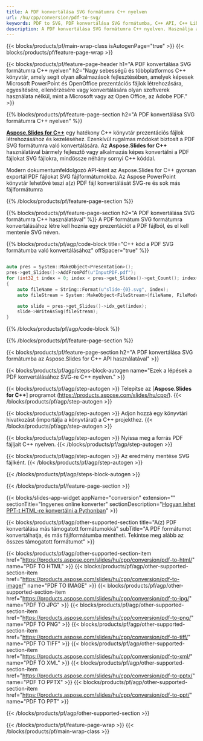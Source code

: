 ```yaml
---
title: A PDF konvertálása SVG formátumra C++ nyelven
url: /hu/cpp/conversion/pdf-to-svg/
keywords: PDF to SVG, PDF konvertálása SVG formátumba, C++ API, C++ Library, PDF, SVG
description: A PDF konvertálása SVG formátumra C++ nyelven. Használja a C++ könyvtár API-t a PDF fájlok konvertálásához SVG formátumúvá
---
```


{{< blocks/products/pf/main-wrap-class isAutogenPage="true" >}}
{{< blocks/products/pf/feature-page-wrap >}}

{{< blocks/products/pf/feature-page-header h1="A PDF konvertálása SVG formátumra C++ nyelven" h2="Nagy sebességű és többplatformos C++ könyvtár, amely segít olyan alkalmazások fejlesztésében, amelyek képesek Microsoft PowerPoint és OpenOffice prezentációs fájlok létrehozására, egyesítésére, ellenőrzésére vagy konvertálására olyan szoftverek használata nélkül, mint a Microsoft vagy az Open Office, az Adobe PDF." >}}

{{% blocks/products/pf/feature-page-section h2="A PDF konvertálása SVG formátumra C++ nyelven" %}}

[**Aspose.Slides for C++**](https://products.aspose.com/slides/hu/cpp/) egy hatékony C++ könyvtár prezentációs fájlok létrehozásához és kezeléséhez. Ezenkívül rugalmas módokat biztosít a PDF SVG formátumra való konvertálására. Az **Aspose.Slides for C++** használatával bármely fejlesztő vagy alkalmazás képes konvertálni a PDF fájlokat SVG fájlokra, mindössze néhány sornyi C++ kóddal.

Modern dokumentumfeldolgozó API-ként az Aspose.Slides for C++ gyorsan exportál PDF fájlokat SVG fájlformátumokba. Az Aspose PowerPoint könyvtár lehetővé teszi a(z) PDF fájl konvertálását SVG-re és sok más fájlformátumra

{{% /blocks/products/pf/feature-page-section %}}

{{% blocks/products/pf/feature-page-section  h2="A PDF konvertálása SVG formátumra C++ használatával" %}}
A PDF formátum SVG formátumra konvertálásához létre kell hoznia egy prezentációt a PDF fájlból, és el kell mentenie SVG néven.

{{% blocks/products/pf/agp/code-block title="C++ kód a PDF SVG formátumba való konvertálásához" offSpacer="true" %}}

```cpp

auto pres = System::MakeObject<Presentation>();
pres->get_Slides()->AddFromPdf(u"InputPDF.pdf");
for (int32_t index = 0; index < pres->get_Slides()->get_Count(); index++)
{
    auto fileName = String::Format(u"slide-{0}.svg", index);
    auto fileStream = System::MakeObject<FileStream>(fileName, FileMode::Create, FileAccess::Write);

    auto slide = pres->get_Slides()->idx_get(index);
    slide->WriteAsSvg(fileStream);
}

```


{{% /blocks/products/pf/agp/code-block %}}

{{% /blocks/products/pf/feature-page-section %}}

{{< blocks/products/pf/feature-page-section  h2="A PDF konvertálása SVG formátumba az Aspose.Slides for C++ API használatával" >}}

{{< blocks/products/pf/agp/steps-block-autogen name="Ezek a lépések a PDF konvertálásához SVG-re C++ nyelven." >}}

{{< blocks/products/pf/agp/step-autogen >}}
Telepítse az [**Aspose.Slides for C++**] programot (https://products.aspose.com/slides/hu/cpp/).
{{< /blocks/products/pf/agp/step-autogen >}}

{{< blocks/products/pf/agp/step-autogen >}}
Adjon hozzá egy könyvtári hivatkozást (importálja a könyvtárat) a C++ projekthez.
{{< /blocks/products/pf/agp/step-autogen >}}

{{< blocks/products/pf/agp/step-autogen >}}
Nyissa meg a forrás PDF fájljait C++ nyelven.
{{< /blocks/products/pf/agp/step-autogen >}}

{{< blocks/products/pf/agp/step-autogen >}}
Az eredmény mentése SVG fájlként.
{{< /blocks/products/pf/agp/step-autogen >}}

{{< /blocks/products/pf/agp/steps-block-autogen >}}

{{< /blocks/products/pf/feature-page-section >}}

{{< blocks/slides-app-widget  appName="conversion" extension="" sectionTitle="Ingyenes online konverter" sectionDescription="[Hogyan lehet PPT-t HTML-re konvertálni a Pythonban](https://products.aspose.com/slides/hu/python-net/conversion/ppt-to-html/)" >}}

{{< blocks/products/pf/agp/other-supported-section title="A(z) PDF konvertálása más támogatott formátumokká" subTitle="A PDF formátumot konvertálhatja, és más fájlformátumba mentheti. Tekintse meg alább az összes támogatott formátumot" >}}

{{< blocks/products/pf/agp/other-supported-section-item href="https://products.aspose.com/slides/hu/cpp/conversion/pdf-to-html/" name="PDF TO HTML" >}}
{{< blocks/products/pf/agp/other-supported-section-item href="https://products.aspose.com/slides/hu/cpp/conversion/pdf-to-image/" name="PDF TO IMAGE" >}}
{{< blocks/products/pf/agp/other-supported-section-item href="https://products.aspose.com/slides/hu/cpp/conversion/pdf-to-jpg/" name="PDF TO JPG" >}}
{{< blocks/products/pf/agp/other-supported-section-item href="https://products.aspose.com/slides/hu/cpp/conversion/pdf-to-png/" name="PDF TO PNG" >}}
{{< blocks/products/pf/agp/other-supported-section-item href="https://products.aspose.com/slides/hu/cpp/conversion/pdf-to-tiff/" name="PDF TO TIFF" >}}
{{< blocks/products/pf/agp/other-supported-section-item href="https://products.aspose.com/slides/hu/cpp/conversion/pdf-to-xml/" name="PDF TO XML" >}}
{{< blocks/products/pf/agp/other-supported-section-item href="https://products.aspose.com/slides/hu/cpp/conversion/pdf-to-pptx/" name="PDF TO PPTX" >}}
{{< blocks/products/pf/agp/other-supported-section-item href="https://products.aspose.com/slides/hu/cpp/conversion/pdf-to-ppt/" name="PDF TO PPT" >}}


{{< /blocks/products/pf/agp/other-supported-section >}}

{{< /blocks/products/pf/feature-page-wrap >}}
{{< /blocks/products/pf/main-wrap-class >}}